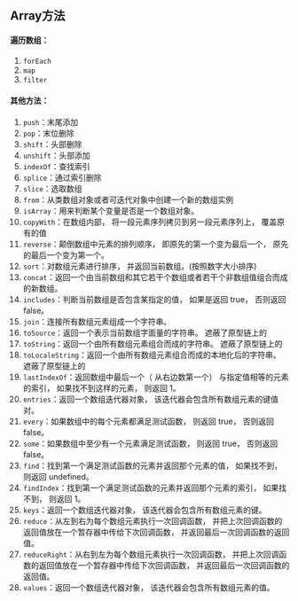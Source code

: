 ## Array方法

#### 遍历数组：
1. `forEach`
2. `map`
3. `filter`

#### 其他方法：
1. `push`：末尾添加
2. `pop`：末位删除
3. `shift`：头部删除
4. `unshift`：头部添加
5. `indexOf`：查找索引
6. `splice`：通过索引删除
7. `slice`：选取数组
8. `from`：从类数组对象或者可迭代对象中创建一个新的数组实例
9. `isArray`：用来判断某个变量是否是一个数组对象。
10. `copyWith`：在数组内部， 将一段元素序列拷贝到另一段元素序列上， 覆盖原有的值
11. `reverse`：颠倒数组中元素的排列顺序， 即原先的第一个变为最后一个， 原先的最后一个变为第一个。
12. `sort`：对数组元素进行排序， 并返回当前数组。(按照数字大小排序)
13. `concat`：返回一个由当前数组和其它若干个数组或者若干个非数组值组合而成的新数组。
14. `includes`：判断当前数组是否包含某指定的值， 如果是返回 true， 否则返回 false。
15. `join`：连接所有数组元素组成一个字符串。
16. `toSource`：返回一个表示当前数组字面量的字符串。 遮蔽了原型链上的
17. `toString`：返回一个由所有数组元素组合而成的字符串。 遮蔽了原型链上的
18. `toLocaleString`：返回一个由所有数组元素组合而成的本地化后的字符串。 遮蔽了原型链上的
19. `lastIndexOf`：返回数组中最后一个（ 从右边数第一个） 与指定值相等的元素的索引， 如果找不到这样的元素， 则返回 1。
20. `entries`：返回一个数组迭代器对象， 该迭代器会包含所有数组元素的键值对。
21. `every`：如果数组中的每个元素都满足测试函数， 则返回 true， 否则返回 false。
22. `some`：如果数组中至少有一个元素满足测试函数， 则返回 true， 否则返回 false。
23. `find`：找到第一个满足测试函数的元素并返回那个元素的值， 如果找不到， 则返回 undefined。
24. `findIndex`：找到第一个满足测试函数的元素并返回那个元素的索引， 如果找不到， 则返回 1。
25. `keys`：返回一个数组迭代器对象， 该迭代器会包含所有数组元素的键。
26. `reduce`：从左到右为每个数组元素执行一次回调函数， 并把上次回调函数的返回值放在一个暂存器中传给下次回调函数， 并返回最后一次回调函数的返回值。
27. `reduceRight`：从右到左为每个数组元素执行一次回调函数， 并把上次回调函数的返回值放在一个暂存器中传给下次回调函数， 并返回最后一次回调函数的返回值。
28. `values`：返回一个数组迭代器对象， 该迭代器会包含所有数组元素的值。
